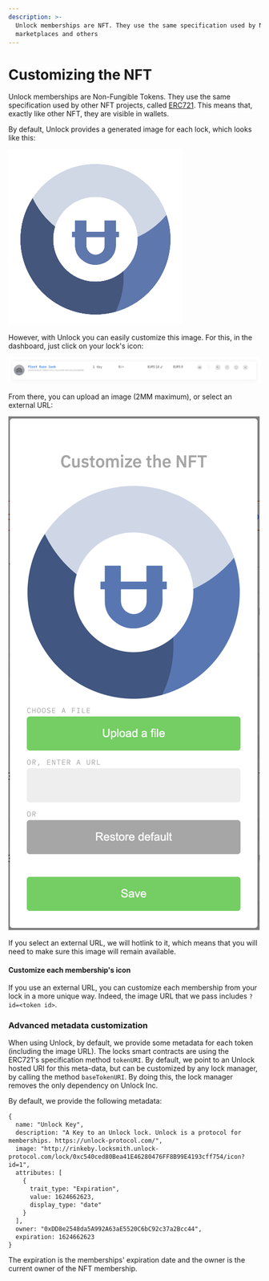 ```yaml
---
description: >-
  Unlock memberships are NFT. They use the same specification used by NFT
  marketplaces and others
---
```


# Customizing the NFT

Unlock memberships are Non-Fungible Tokens. They use the same specification used by other NFT projects, called [ERC721](http://erc721.org/). This means that, exactly like other NFT, they are visible in wallets.

By default, Unlock provides a generated image for each lock, which looks like this: 

![Example of generate logo image](../.gitbook/assets/logo-example.png)

However, with Unlock you can easily customize this image. For this, in the dashboard, just click on your lock's icon:

![When hovered, you can click the camera to customize the image](../.gitbook/assets/image%20%2825%29.png)

From there, you can upload an image \(2MM maximum\), or select an external URL:

![](../.gitbook/assets/image%20%2823%29.png)

If you select an external URL, we will hotlink to it, which means that you will need to make sure this image will remain available.

#### Customize each membership's icon

If you use an external URL, you can customize each membership from your lock in a more unique way. Indeed, the image URL that we pass includes `?id=<token id>`. 

### Advanced metadata customization

When using Unlock, by default, we provide some metadata for each token \(including the image URL\). The locks smart contracts are using the ERC721's specification method `tokenURI`. By default, we point to an Unlock hosted URI for this meta-data, but can be customized by any lock manager, by calling the method `baseTokenURI`. By doing this, the lock manager removes the only dependency on Unlock Inc.

By default, we provide the following metadata:

```text
{
  name: "Unlock Key",
  description: "A Key to an Unlock lock. Unlock is a protocol for memberships. https://unlock-protocol.com/",
  image: "http://rinkeby.locksmith.unlock-protocol.com/lock/0xc540ced80Bea41E46280476FF8B99E4193cff754/icon?id=1",
  attributes: [
    {
      trait_type: "Expiration",
      value: 1624662623,
      display_type: "date"
    }
  ],
  owner: "0xDD8e2548da5A992A63aE5520C6bC92c37a2Bcc44",
  expiration: 1624662623
}
```

The expiration is the memberships' expiration date and the owner is the current owner of the NFT membership.


